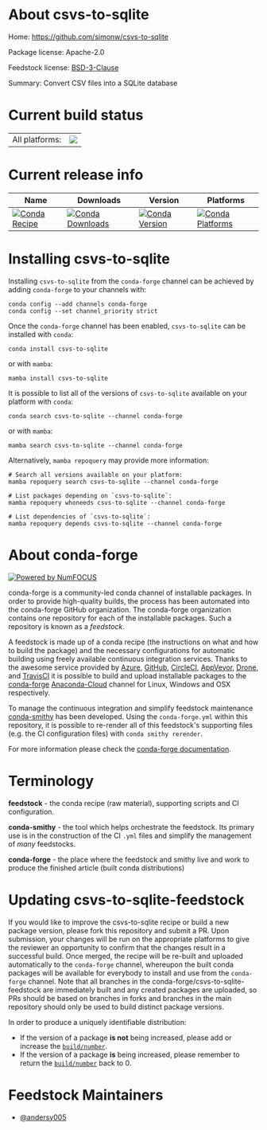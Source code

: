 About csvs-to-sqlite
====================

Home: https://github.com/simonw/csvs-to-sqlite

Package license: Apache-2.0

Feedstock license: [BSD-3-Clause](https://github.com/conda-forge/csvs-to-sqlite-feedstock/blob/main/LICENSE.txt)

Summary: Convert CSV files into a SQLite database

Current build status
====================


<table><tr><td>All platforms:</td>
    <td>
      <a href="https://dev.azure.com/conda-forge/feedstock-builds/_build/latest?definitionId=16961&branchName=main">
        <img src="https://dev.azure.com/conda-forge/feedstock-builds/_apis/build/status/csvs-to-sqlite-feedstock?branchName=main">
      </a>
    </td>
  </tr>
</table>

Current release info
====================

| Name | Downloads | Version | Platforms |
| --- | --- | --- | --- |
| [![Conda Recipe](https://img.shields.io/badge/recipe-csvs--to--sqlite-green.svg)](https://anaconda.org/conda-forge/csvs-to-sqlite) | [![Conda Downloads](https://img.shields.io/conda/dn/conda-forge/csvs-to-sqlite.svg)](https://anaconda.org/conda-forge/csvs-to-sqlite) | [![Conda Version](https://img.shields.io/conda/vn/conda-forge/csvs-to-sqlite.svg)](https://anaconda.org/conda-forge/csvs-to-sqlite) | [![Conda Platforms](https://img.shields.io/conda/pn/conda-forge/csvs-to-sqlite.svg)](https://anaconda.org/conda-forge/csvs-to-sqlite) |

Installing csvs-to-sqlite
=========================

Installing `csvs-to-sqlite` from the `conda-forge` channel can be achieved by adding `conda-forge` to your channels with:

```
conda config --add channels conda-forge
conda config --set channel_priority strict
```

Once the `conda-forge` channel has been enabled, `csvs-to-sqlite` can be installed with `conda`:

```
conda install csvs-to-sqlite
```

or with `mamba`:

```
mamba install csvs-to-sqlite
```

It is possible to list all of the versions of `csvs-to-sqlite` available on your platform with `conda`:

```
conda search csvs-to-sqlite --channel conda-forge
```

or with `mamba`:

```
mamba search csvs-to-sqlite --channel conda-forge
```

Alternatively, `mamba repoquery` may provide more information:

```
# Search all versions available on your platform:
mamba repoquery search csvs-to-sqlite --channel conda-forge

# List packages depending on `csvs-to-sqlite`:
mamba repoquery whoneeds csvs-to-sqlite --channel conda-forge

# List dependencies of `csvs-to-sqlite`:
mamba repoquery depends csvs-to-sqlite --channel conda-forge
```


About conda-forge
=================

[![Powered by
NumFOCUS](https://img.shields.io/badge/powered%20by-NumFOCUS-orange.svg?style=flat&colorA=E1523D&colorB=007D8A)](https://numfocus.org)

conda-forge is a community-led conda channel of installable packages.
In order to provide high-quality builds, the process has been automated into the
conda-forge GitHub organization. The conda-forge organization contains one repository
for each of the installable packages. Such a repository is known as a *feedstock*.

A feedstock is made up of a conda recipe (the instructions on what and how to build
the package) and the necessary configurations for automatic building using freely
available continuous integration services. Thanks to the awesome service provided by
[Azure](https://azure.microsoft.com/en-us/services/devops/), [GitHub](https://github.com/),
[CircleCI](https://circleci.com/), [AppVeyor](https://www.appveyor.com/),
[Drone](https://cloud.drone.io/welcome), and [TravisCI](https://travis-ci.com/)
it is possible to build and upload installable packages to the
[conda-forge](https://anaconda.org/conda-forge) [Anaconda-Cloud](https://anaconda.org/)
channel for Linux, Windows and OSX respectively.

To manage the continuous integration and simplify feedstock maintenance
[conda-smithy](https://github.com/conda-forge/conda-smithy) has been developed.
Using the ``conda-forge.yml`` within this repository, it is possible to re-render all of
this feedstock's supporting files (e.g. the CI configuration files) with ``conda smithy rerender``.

For more information please check the [conda-forge documentation](https://conda-forge.org/docs/).

Terminology
===========

**feedstock** - the conda recipe (raw material), supporting scripts and CI configuration.

**conda-smithy** - the tool which helps orchestrate the feedstock.
                   Its primary use is in the construction of the CI ``.yml`` files
                   and simplify the management of *many* feedstocks.

**conda-forge** - the place where the feedstock and smithy live and work to
                  produce the finished article (built conda distributions)


Updating csvs-to-sqlite-feedstock
=================================

If you would like to improve the csvs-to-sqlite recipe or build a new
package version, please fork this repository and submit a PR. Upon submission,
your changes will be run on the appropriate platforms to give the reviewer an
opportunity to confirm that the changes result in a successful build. Once
merged, the recipe will be re-built and uploaded automatically to the
`conda-forge` channel, whereupon the built conda packages will be available for
everybody to install and use from the `conda-forge` channel.
Note that all branches in the conda-forge/csvs-to-sqlite-feedstock are
immediately built and any created packages are uploaded, so PRs should be based
on branches in forks and branches in the main repository should only be used to
build distinct package versions.

In order to produce a uniquely identifiable distribution:
 * If the version of a package **is not** being increased, please add or increase
   the [``build/number``](https://docs.conda.io/projects/conda-build/en/latest/resources/define-metadata.html#build-number-and-string).
 * If the version of a package **is** being increased, please remember to return
   the [``build/number``](https://docs.conda.io/projects/conda-build/en/latest/resources/define-metadata.html#build-number-and-string)
   back to 0.

Feedstock Maintainers
=====================

* [@andersy005](https://github.com/andersy005/)

